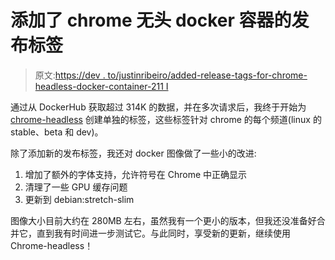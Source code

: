 # 添加了 chrome 无头 docker 容器的发布标签

> 原文:[https://dev . to/justinribeiro/added-release-tags-for-chrome-headless-docker-container-211 I](https://dev.to/justinribeiro/added-release-tags-for-chrome-headless-docker-container-211i)

通过从 DockerHub 获取超过 314K 的数据，并在多次请求后，我终于开始为 [chrome-headless](https://hub.docker.com/r/justinribeiro/chrome-headless/) 创建单独的标签，这些标签针对 chrome 的每个频道(linux 的 stable、beta 和 dev)。

除了添加新的发布标签，我还对 docker 图像做了一些小的改进:

1.  增加了额外的字体支持，允许符号在 Chrome 中正确显示
2.  清理了一些 GPU 缓存问题
3.  更新到 debian:stretch-slim

图像大小目前大约在 280MB 左右，虽然我有一个更小的版本，但我还没准备好合并它，直到我有时间进一步测试它。与此同时，享受新的更新，继续使用 Chrome-headless！